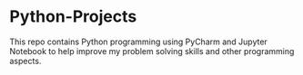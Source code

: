 # Python-Projects
This repo contains Python programming using PyCharm and Jupyter Notebook to help improve my problem solving skills and other programming aspects.

